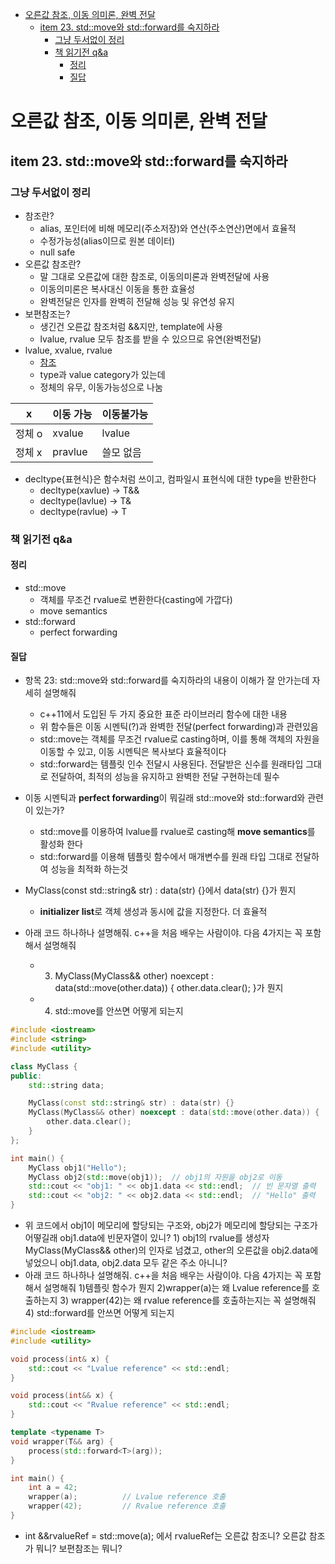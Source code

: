 - [오른값 참조, 이동 의미론, 완벽 전달](#오른값-참조-이동-의미론-완벽-전달)
  - [item 23. std::move와 std::forward를 숙지하라](#item-23-stdmove와-stdforward를-숙지하라)
    - [그냥 두서없이 정리](#그냥-두서없이-정리)
    - [책 읽기전 q\&a](#책-읽기전-qa)
      - [정리](#정리)
      - [질답](#질답)

# 오른값 참조, 이동 의미론, 완벽 전달

## item 23. std::move와 std::forward를 숙지하라

### 그냥 두서없이 정리

- 참조란?
  - alias, 포인터에 비해 메모리(주소저장)와 연산(주소연산)면에서 효율적
  - 수정가능성(alias이므로 원본 데이터)
  - null safe
- 오른값 참조란?
  - 말 그대로 오른값에 대한 참조로, 이동의미론과 완벽전달에 사용
  - 이동의미론은 복사대신 이동을 통한 효율성
  - 완벽전달은 인자를 완벽히 전달해 성능 및 유연성 유지
- 보편참조는?
  - 생긴건 오른값 참조처럼 &&지만, template에 사용
  - lvalue, rvalue 모두 참조를 받을 수 있으므로 유연(완벽전달)
- lvalue, xvalue, rvalue
  - [참조](https://modoocode.com/294)
  - type과 value category가 있는데
  - 정체의 유무, 이동가능성으로 나눔

| x      | 이동 가능 | 이동불가능 |
| ------ | --------- | ---------- |
| 정체 o | xvalue    | lvalue     |
| 정체 x | pravlue   | 쓸모 없음  |

- decltype{표현식}은 함수처럼 쓰이고, 컴파일시 표현식에 대한 type을 반환한다
  - decltype(xavlue) -> T&&
  - decltype(lavlue) -> T&
  - decltype(ravlue) -> T

### 책 읽기전 q&a

#### 정리

- std::move
  - 객체를 무조건 rvalue로 변환한다(casting에 가깝다)
  - move semantics
- std::forward
  - perfect forwarding

#### 질답

- 항목 23: std::move와 std::forward를 숙지하라의 내용이 이해가 잘 안가는데 자세히 설명해줘
  - c++11에서 도입된 두 가지 중요한 표준 라이브러리 함수에 대한 내용
  - 위 함수들은 이동 시멘틱(?)과 완벽한 전달(perfect forwarding)과 관련있음
  - std::move는 객체를 무조건 rvalue로 casting하며, 이를 통해 객체의 자원을 이동할 수 있고, 이동 시멘틱은 복사보다 효율적이다
  - std::forward는 템플릿 인수 전달시 사용된다. 전달받은 신수를 원래타입 그대로 전달하여, 최적의 성능을 유지하고 완벽한 전달 구현하는데 필수

- 이동 시멘틱과 **perfect forwarding**이 뭐길래 std::move와 std::forward와 관련이 있는가?
  - std::move를 이용하여 lvalue를 rvalue로 casting해 **move semantics**를 활성화 한다
  - std::forward를 이용해 템플릿 함수에서 매개변수를 원래 타입 그대로 전달하여 성능을 최적화 하는것
- MyClass(const std::string& str) : data(str) {}에서 data(str) {}가 뭔지
  - **initializer list**로 객체 생성과 동시에 값을 지정한다. 더 효율적
- 아래 코드 하나하나 설명해줘. c++을 처음 배우는 사람이야. 다음 4가지는 꼭 포함해서 설명해줘
  - 3) MyClass(MyClass&& other) noexcept : data(std::move(other.data)) { other.data.clear(); }가 뭔지
  - 4) std::move를 안쓰면 어떻게 되는지
```c++
#include <iostream>
#include <string>
#include <utility>

class MyClass {
public:
    std::string data;

    MyClass(const std::string& str) : data(str) {}
    MyClass(MyClass&& other) noexcept : data(std::move(other.data)) {
        other.data.clear();
    }
};

int main() {
    MyClass obj1("Hello");
    MyClass obj2(std::move(obj1));  // obj1의 자원을 obj2로 이동
    std::cout << "obj1: " << obj1.data << std::endl;  // 빈 문자열 출력
    std::cout << "obj2: " << obj2.data << std::endl;  // "Hello" 출력
}
```
- 위 코드에서 obj1이 메모리에 할당되는 구조와, obj2가 메모리에 할당되는 구조가 어떻길래 obj1.data에 빈문자열이 있니? 1) obj1의 rvalue를 생성자 MyClass(MyClass&& other)의 인자로 넘겼고, other의 오른값을 obj2.data에 넣었으니 obj1.data, obj2.data 모두 같은 주소 아니니?
- 아래 코드 하나하나 설명해줘. c++을 처음 배우는 사람이야. 다음 4가지는 꼭 포함해서 설명해줘 1)템플릿 함수가 뭔지 2)wrapper(a)는 왜 Lvalue reference를 호출하는지 3) wrapper(42)는 왜 rvalue reference를 호출하는지는 꼭 설명해줘 4) std::forward를 안쓰면 어떻게 되는지
```c++
#include <iostream>
#include <utility>

void process(int& x) {
    std::cout << "Lvalue reference" << std::endl;
}

void process(int&& x) {
    std::cout << "Rvalue reference" << std::endl;
}

template <typename T>
void wrapper(T&& arg) {
    process(std::forward<T>(arg));
}

int main() {
    int a = 42;
    wrapper(a);          // Lvalue reference 호출
    wrapper(42);         // Rvalue reference 호출
}
```
- int &&rvalueRef = std::move(a); 에서 rvalueRef는 오른값 참조니? 오른값 참조가 뭐니? 보편참조는 뭐니?